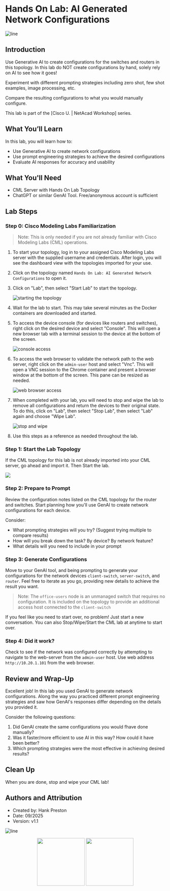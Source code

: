 # Hands On Lab: AI Generated Network Configurations

![line](../../images/banner.png)

## Introduction

Use Generative AI to create configurations for the switches and routers in this topology. In this lab do NOT create configurations by hand, solely rely on AI to see how it goes!

Experiment with different prompting strategies including zero shot, few shot examples, image processing, etc.

Compare the resulting configurations to what you would manually configure.  

This lab is part of the [Cisco U. | NetAcad Workshop] series.

## What You’ll Learn

In this lab, you will learn how to:

- Use Generative AI to create network configurations
- Use prompt engineering strategies to achieve the desired configurations
- Evaluate AI responses for accuracy and usability

## What You'll Need

- CML Server with Hands On Lab Topology
- ChatGPT or similar GenAI Tool. Free/anonymous account is sufficient

## Lab Steps

### Step 0: Cisco Modeling Labs Familiarization

> Note: This is only needed if you are not already familiar with Cisco Modeling Labs (CML) operations.

1. To start your topology, log in to your assigned Cisco Modeling Labs server with the supplied username and credentials.  After login, you will see the dashboard view with the topologies imported for your use.

2. Click on the topology named `Hands On Lab: AI Generated Network Configurations` to open it.

3. Click on "Lab", then select "Start Lab" to start the topology.

    ![starting the topology](./images/step1.gif)

4. Wait for the lab to start.  This may take several minutes as the Docker containers are downloaded and started.

5. To access the device console (for devices like routers and switches), right click on the desired device and select "Console".  This will open a new browser tab with a terminal session to the device at the bottom of the screen.

    ![console access](images/step2.gif)

6. To access the web browser to validate the network path to the web server, right click on the `admin-user` host and select "Vnc".  This will open a VNC session to the Chrome container and present a browser window at the bottom of the screen.  This pane can be resized as needed.

    ![web browser access](images/step3.gif)

7. When completed with your lab, you will need to stop and wipe the lab to remove all configurations and return the devices to their original state.  To do this, click on "Lab", then select "Stop Lab", then select "Lab" again and choose "Wipe Lab".

    ![stop and wipe](images/step4.gif)

8. Use this steps as a reference as needed throughout the lab.

### Step 1: Start the Lab Topology

If the CML topology for this lab is not already imported into your CML server, go ahead and import it. Then Start the lab.

![](images/step01-cml-topology-01.jpg)

### Step 2: Prepare to Prompt

Review the configuration notes listed on the CML topology for the router and switches. Start planning how you'll use GenAI to create network configurations for each device. 

Consider:

* What prompting strategies will you try? (Suggest trying multiple to compare results)
* How will you break down the task? By device? By network feature?
* What details will you need to include in your prompt

### Step 3: Generate Configurations

Move to your GenAI tool, and being prompting to generate your configurations for the network devices `client-switch`, `server-switch`, and `router`. Feel free to iterate as you go, providing new details to achieve the result you want.

> Note: The `office-users` node is an unmanaged switch that requires no configuration. It is included on the topology to provide an additional access host connected to the `client-switch`

If you feel like you need to start over, no problem!  Just start a new conversation. You can also Stop/Wipe/Start the CML lab at anytime to start over.

### Step 4: Did it work?

Check to see if the network was configured correctly by attempting to navigate to the web-server from the `admin-user` host.  Use web address `http://10.20.1.101` from the web browser.

## Review and Wrap-Up

Excellent job!  In this lab you used GenAI to generate network configurations. Along the way you practiced different prompt engineering strategies and saw how GenAI's responses differ depending on the details you provided it.

Consider the following questions:

1. Did GenAI create the same configurations you would fhave done manually?
2. Was it faster/more efficient to use AI in this way? How could it have been better? 
3. Which prompting strategies were the most effective in achieving desired results?

## Clean Up

When you are done, stop and wipe your CML lab!

## Authors and Attribution

- Created by: Hank Preston
- Date: 09/2025
- Version: v1.1

![line](../../images/banner.png)
<p align="center">
<a href="../03-ai-in-action/1.md"><img src="../../images/previous.png" width="150px"></a>
<a href="../05-rag/1.md"><img src="../../images/next.png" width="150px"></a>
</p>
